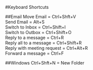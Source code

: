#Keyboard Shortcuts

##Email
Move Email  = Ctrl+Shft+V   
Send Email  = Alt+S    
Switch to Inbox = Ctrl+Shift+I  
Switch to Outbox = Ctrl+Shift+O  
Reply to a message = Ctrl+R  
Reply all to a message = Ctrl+Shift+R  
Reply with meeting request = Ctrl+Alt+R  
Forward a message = Ctrl+F  

##Windows
Ctrl+Shft+N = New Folder  
